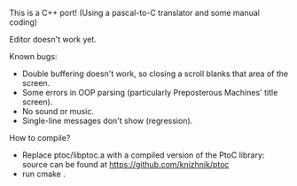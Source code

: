 This is a C++ port! (Using a pascal-to-C translator and some manual coding)

Editor doesn't work yet.

Known bugs:
- Double buffering doesn't work, so closing a scroll blanks that area of the screen.
- Some errors in OOP parsing (particularly Preposterous Machines' title screen).
- No sound or music.
- Single-line messages don't show (regression).

How to compile?
- Replace ptoc/libptoc.a with a compiled version of the PtoC library: source can be found at https://github.com/knizhnik/ptoc
- run cmake .
